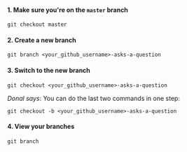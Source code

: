 
#### 1. Make sure you're on the `master` branch
```
git checkout master
```

#### 2. Create a new branch
```
git branch <your_github_username>-asks-a-question
```

#### 3. Switch to the new branch
```
git checkout <your_github_username>-asks-a-question
```

*Donal says*: You can do the last two commands in one step:
```
git checkout -b <your_github_username>-asks-a-question
```

#### 4. View your branches
```
git branch
```

